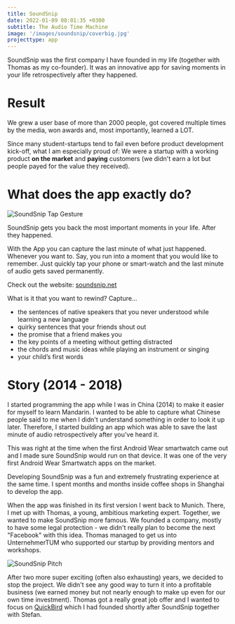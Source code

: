 ```yaml
---
title: SoundSnip
date: 2022-01-09 08:01:35 +0300
subtitle: The Audio Time Machine
image: '/images/soundsnip/coverbig.jpg'
projecttype: app
---
```


SoundSnip was the first company I have founded in my life (together with Thomas as my co-founder). It was an innovative app for saving moments in your life retrospectively after they happened.

# Result

We grew a user base of more than 2000 people, got covered multiple times by the media, won awards and, most importantly, learned a LOT.

Since many student-startups tend to fail even before product development kick-off, what I am especially proud of: We were a startup with a working product **on the market** and **paying** customers (we didn't earn a lot but people payed for the value they received). 

# What does the app exactly do?

![SoundSnip Tap Gesture]({{site.baseurl}}/images/soundsnip/tapboom.jpg)

SoundSnip gets you back the most important moments in your life. After they happened.

With the App you can capture the last minute of what just happened. Whenever you want to. Say, you run into a moment that you would like to remember. Just quickly tap your phone or smart-watch and the last minute of audio gets saved permanently.

Check out the website: [soundsnip.net](https://soundsnip.net/)

What is it that you want to rewind?
Capture…

- the sentences of native speakers that you never understood while learning a new language
- quirky sentences that your friends shout out
- the promise that a friend makes you
- the key points of a meeting without getting distracted
- the chords and music ideas while playing an instrument or singing
- your child’s first words

# Story (2014 - 2018)

I started programming the app while I was in China (2014) to make it easier for myself to learn Mandarin. I wanted to be able to capture what Chinese people said to me when I didn't understand something in order to look it up later. Therefore, I started building an app which was able to save the last minute of audio retrospectively after you've heard it. 

This was right at the time when the first Android Wear smartwatch came out and I made sure SoundSnip would run on that device. It was one of the very first Android Wear Smartwatch apps on the market. 

Developing SoundSnip was a fun and extremely frustrating experience at the same time. I spent months and months inside coffee shops in Shanghai to develop the app.

When the app was finished in its first version I went back to Munich. There, I met up with Thomas, a young, ambitious marketing expert. Together, we wanted to make SoundSnip more famous. We founded a company, mostly to have some legal protection - we didn't really plan to become the next "Facebook" with this idea. Thomas managed to get us into UnternehmerTUM who supported our startup by providing mentors and workshops.

![SoundSnip Pitch]({{site.baseurl}}/images/soundsnip/pitch.jpg)

After two more super exciting (often also exhausting) years, we decided to stop the project. We didn't see any good way to turn it into a profitable business (we earned money but not nearly enough to make up even for our own time investment). Thomas got a really great job offer and I wanted to focus on [QuickBird](/QuickBird) which I had founded shortly after SoundSnip together with Stefan.

